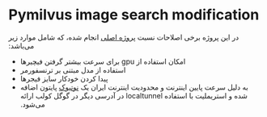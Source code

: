 # Pymilvus image search modification
&#x202b;
در این پروژه برخی اصلاحات نسبت [پروژه اصلی](README-original.md) انجام شده، که شامل موارد زیر می‌باشد:

- &#x202b;امکان استفاده از gpu برای سرعت بیشتر گرفتن فیچیرها
- استفاده از مدل مبتنی بر ترنسفورمر
- پیدا کردن خودکار سایز فیجرها
- &#x202b;به دلیل سرعت پایین اینترنت و محدودیت اینترنت ایران یک [نوتبوک](pymilvus_image_search_gpu.ipynb) پایتون اضافه شده و استریملیت با استفاده localtunnel در آدرسی دیگر در گوگل کولب ارائه می‌شود.
